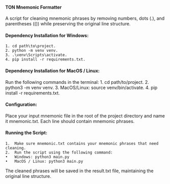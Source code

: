 #### TON Mnemonic Formatter

A script for cleaning mnemonic phrases by removing numbers, dots (.), and parentheses (()) while preserving the original line structure.

#### Dependency Installation for Windows:
	1. cd path\to\project.
	2. python -m venv venv.
	3. .\venv\Scripts\activate.
	4. pip install -r requirements.txt.

#### Dependency Installation for MacOS / Linux:

Run the following commands in the terminal:
	1. cd path/to/project.
	2. python3 -m venv venv.
	3. MacOS/Linux: source venv/bin/activate.
	4. pip install -r requirements.txt.

#### Configuration:

Place your input mnemonic file in the root of the project directory and name it mnemonic.txt. Each line should contain mnemonic phrases.

#### Running the Script:
	1.	Make sure mnemonic.txt contains your mnemonic phrases that need cleaning.
	2.	Run the script using the following command:
	•	Windows: python3 main.py
	•	MacOS / Linux: python3 main.py

The cleaned phrases will be saved in the result.txt file, maintaining the original line structure.
